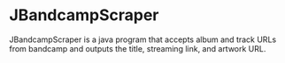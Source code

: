 # JBandcampScraper

JBandcampScraper is a java program that accepts album and track URLs from bandcamp and outputs the title, streaming link, and artwork URL.
